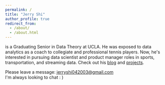 ```yaml
---
permalink: /
title: "Jerry Shi"
author_profile: true
redirect_from: 
  - /about/
  - /about.html
---
```


is a Graduating Senior in Data Theory at UCLA. He was exposed to data analytics as a coach to collegiate and professional tennis players. Now, he's interested in pursuing data scientist and product manager roles in sports, transportation, and streaming data. Check out his [blog](https://jerryhshi.com) and [projects](https://github.com/jerryshi042003).

Please leave a message: [jerryshi042003@gmail.com](mailto:jerryshi042003@gmail.com)    
I'm always looking to chat : )
